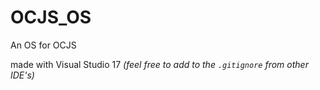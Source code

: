 # OCJS_OS
An OS for OCJS

made with Visual Studio 17 *(feel free to add to the `.gitignore` from other IDE's)*
